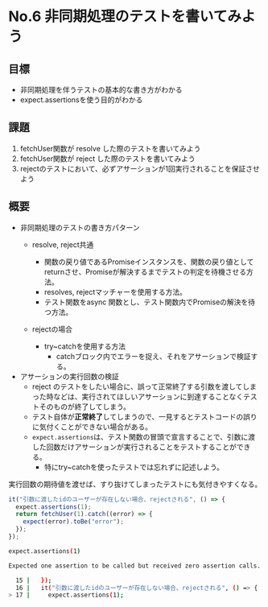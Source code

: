 # No.6 非同期処理のテストを書いてみよう

## 目標
- 非同期処理を伴うテストの基本的な書き方がわかる
- expect.assertionsを使う目的がわかる

## 課題
1. fetchUser関数が resolve した際のテストを書いてみよう
2. fetchUser関数が reject した際のテストを書いてみよう
3. rejectのテストにおいて、必ずアサーションが1回実行されることを保証させよう

## 概要
- 非同期処理のテストの書き方パターン
  - resolve, reject共通
    - 関数の戻り値であるPromiseインスタンスを、関数の戻り値としてreturnさせ、Promiseが解決するまでテストの判定を待機させる方法。
    - resolves, rejectマッチャーを使用する方法。
    - テスト関数をasync 関数とし、テスト関数内でPromiseの解決を待つ方法。

  - rejectの場合
    - try~catchを使用する方法
      - catchブロック内でエラーを捉え、それをアサーションで検証する。
- アサーションの実行回数の検証
  - reject のテストをしたい場合に、誤って正常終了する引数を渡してしまった時などは、実行されてほしいアサーションに到達することなくテストそのものが終了してしまう。
  - テスト自体が**正常終了**してしまうので、一見するとテストコードの誤りに気付くことができない場合がある。
  - `expect.assertions`は、テスト関数の冒頭で宣言することで、引数に渡した回数だけアサーションが実行されることをテストすることができる。
    - 特にtry~catchを使ったテストでは忘れずに記述しよう。


実行回数の期待値を渡せば、すり抜けてしまったテストにも気付きやすくなる。
```typescript
it("引数に渡したidのユーザーが存在しない場合、rejectされる", () => {
  expect.assertions(1);
  return fetchUser(1).catch((error) => {
    expect(error).toBe("error");
  });
});
```
```bash
expect.assertions(1)

Expected one assertion to be called but received zero assertion calls.

  15 |   });
  16 |   it("引数に渡したidのユーザーが存在しない場合、rejectされる", () => {
> 17 |     expect.assertions(1);
```
